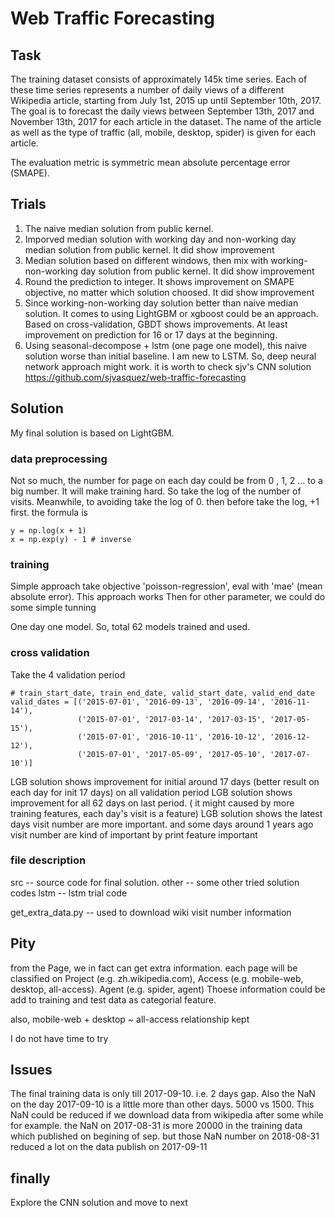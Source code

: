 # Web Traffic Forecasting

## Task

The training dataset consists of approximately 145k time series. Each of these time series represents a number of daily views of a different Wikipedia article, starting from July 1st, 2015 up until September 10th, 2017. The goal is to forecast the daily views between September 13th, 2017 and November 13th, 2017 for each article in the dataset. The name of the article as well as the type of traffic (all, mobile, desktop, spider) is given for each article.

The evaluation metric is symmetric mean absolute percentage error (SMAPE).
 
## Trials

1. The naive median solution from public kernel.
2. Imporved median solution with working day and non-working day median solution from public kernel.  It did show improvement
3. Median solution based on different windows, then mix with working-non-working day solution from public kernel. It did show improvement
4. Round the prediction to integer. It shows improvement on SMAPE objective, no matter which solution choosed. It did show improvement
5. Since working-non-working day solution better than naive median solution. It comes to using LightGBM or xgboost could be an approach. 
Based on cross-validation, GBDT shows improvements. At least improvement on prediction for 16 or 17 days at the beginning.
6. Using seasonal-decompose + lstm (one page one model), this naive solution worse than initial baseline. I am new to LSTM. So, deep neural
network approach might work. it is worth to check sjv's CNN solution https://github.com/sjvasquez/web-traffic-forecasting


## Solution

My final solution is based on LightGBM. 

### data preprocessing

Not so much, the number for page on each day could be from 0 , 1, 2 ... to a big number. It will make training hard. So take the log of the number of visits.
Meanwhile, to avoiding take the log of 0. then before take the log, +1 first. the formula is 
```
y = np.log(x + 1)
x = np.exp(y) - 1 # inverse
```

### training

Simple approach take objective 'poisson-regression', eval with 'mae' (mean absolute error). This approach works 
Then for other parameter, we could do some simple tunning

One day one model. So, total 62 models trained and used.

### cross validation

Take the 4 validation period

```
# train_start_date, train_end_date, valid_start_date, valid_end_date
valid_dates = [('2015-07-01', '2016-09-13', '2016-09-14', '2016-11-14'), 
               ('2015-07-01', '2017-03-14', '2017-03-15', '2017-05-15'),
               ('2015-07-01', '2016-10-11', '2016-10-12', '2016-12-12'),
               ('2015-07-01', '2017-05-09', '2017-05-10', '2017-07-10')]

```

LGB solution shows improvement for initial around 17 days (better result on each day for init 17 days) on all validation period
LGB solution shows improvement for all 62 days on last period. ( it might caused by more training features, each day's visit is a feature)
LGB solution shows the latest days visit number are more important. and some days around 1 years ago visit number are kind of important by print feature important 


### file description
src -- source code for final solution.
other -- some other tried solution codes
lstm -- lstm trial code

get_extra_data.py -- used to download wiki visit number information 

## Pity

from the Page, we in fact can get extra information. each page will be classified on Project (e.g. zh.wikipedia.com), Access (e.g. mobile-web, desktop, all-access). Agent (e.g. spider, agent)
Thoese information could be add to training and test data as categorial feature.

also, mobile-web + desktop ~ all-access relationship kept

I do not have time to try

## Issues

The final training data is only till 2017-09-10. i.e. 2 days gap. 
Also the NaN on the day 2017-09-10 is a little more than other days. 5000 vs 1500. This NaN could be reduced if we download data from wikipedia after some while
for example. the NaN on 2017-08-31 is more 20000 in the training data which published on begining of sep. but those NaN number on 2018-08-31 reduced a lot on the data publish on 2017-09-11


## finally

Explore the CNN solution and move to next
